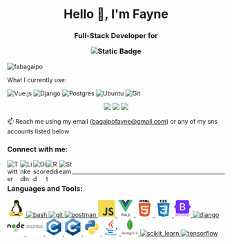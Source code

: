 <h1 align="center">Hello 👋, I'm Fayne</h1>
<h3 align="center">
  
  Full-Stack Developer for

![Static Badge](https://img.shields.io/badge/HQZen-%230374C7?style=for-the-badge&logo=data%3Aimage%2Fpng%3Bbase64%2CiVBORw0KGgoAAAANSUhEUgAAAC0AAAAtCAMAAAANxBKoAAAAOVBMVEUAj%2FX7%2Fv6z4PeS0PYCkPcAiPE5p%2FX%2F%2F%2F%2F%2B%2F%2F8AivWHzPQbmO%2B75PdfuPHo9%2FtEqenG6vig2fPV7%2FcJUyNhAAABMklEQVRIx%2B2VzXLDIAyEwZYsCf%2FE7fs%2FbCXkJjgG0s700pnswQf587IjEA7hrf8gNImUJZBcxCs8p9G0lq9wzbU0yxMsE2UtCAW9eHG60tFEw8l7oFyt0MSR%2BUoTqzdWaOazN9zpmjdTQQME0dxRY%2FMrGgBxXgdz1iW7uc013MbNG9KiPXe2TbtyMTrcSyI5ga3k3rFJM%2B05QXTUvuBWTwxh%2BmY5ByHq0Jb9sNXH9nGzjrf6TcfDvojLOuO8dXLnFuQEn2nS84u7bSa3cx8JAoq2MmW4SVuCXRNo13U%2FZenSTFuaAioIhvupatJRp0GcNTkde7TPDjzOd8d7KCbtkQR%2FRbfn8oluzeVl5qE58%2Ff7RIobQtYxVe8TNXJB5a6qXFa%2BIXAqHdWfyWldAt6%2FiT%2FSF9WPEQeg4K2JAAAAAElFTkSuQmCC&link=hqzen.com)
</h3>

<p align="left"> 
  <img src="https://komarev.com/ghpvc/?username=fabagaipo&label=Profile%20views&color=0e75b6&style=flat" alt="fabagaipo" />

  What I currently use:
  
  ![Vue.js](https://img.shields.io/badge/vuejs-%2335495e.svg?style=for-the-badge&logo=vuedotjs&logoColor=%234FC08D)
  ![Django](https://img.shields.io/badge/django-%23092E20.svg?style=for-the-badge&logo=django&logoColor=white)
  ![Postgres](https://img.shields.io/badge/postgres-%23316192.svg?style=for-the-badge&logo=postgresql&logoColor=white)
  ![Ubuntu](https://img.shields.io/badge/Ubuntu-E95420?style=for-the-badge&logo=ubuntu&logoColor=white)
  ![Git](https://img.shields.io/badge/git-%23F05033.svg?style=for-the-badge&logo=git&logoColor=white)

</p>

<p align="center"> 
  <img width="200px" src="https://media1.tenor.com/m/BP70qe8X0J8AAAAC/crycat-crying-cat.gif" />
  <img width="335px" src="https://media1.tenor.com/m/bCfpwMjfAi0AAAAC/cat-typing.gif" />
  <img width="200" src="https://media.tenor.com/9x_peML9tKQAAAAM/sad-cat.gif" />
</p>

📫 Reach me using my email (bagaipofayne@gmail.com) or any of my sns accounts listed below

<h3 align="left">Connect with me:</h3>
<p align="left">
    <a href="https://twitter.com/infaynety" target="_blank"><img align="left" alt="Twitter" width="30px" src="https://upload.wikimedia.org/wikipedia/en/6/60/Twitter_Logo_as_of_2021.svg" /></a>
    <a href="https://linkedin.com/in/fabagaipo" target="_blank"><img align="left" alt="LinkedIn" width="30px" src="https://upload.wikimedia.org/wikipedia/commons/c/ca/LinkedIn_logo_initials.png" /></a>
    <a href="http://discordapp.com/users/548838201549258772" target="_blank"><img align="left" alt="Discord" width="30px" src="https://upload.wikimedia.org/wikipedia/en/0/05/Discord_Logo.svg" /></a>
    <a href="https://reddit.com/user/fayayay" target="_blank"><img align="left" alt="Reddit" width="30px" src="https://upload.wikimedia.org/wikipedia/en/6/67/Reddit_logo.svg" /></a>
    <a href="https://steamcommunity.com/id/yippiefay/" target="_blank"><img align="left" alt="Steam" width="30px" src="https://upload.wikimedia.org/wikipedia/commons/thumb/8/83/Steam_icon_logo.svg/800px-Steam_icon_logo.svg.png" /></a>
</p>

<br />

---

<h3 align="left">Languages and Tools:</h3>
<p align="left">
<!-- BASH -->
<a href="https://www.linux.org/" target="_blank" rel="noreferrer"> <img src="https://raw.githubusercontent.com/devicons/devicon/master/icons/linux/linux-original.svg" alt="linux" width="40" height="40"/> </a> 
<a href="https://www.gnu.org/software/bash/" target="_blank" rel="noreferrer"> <img src="https://www.vectorlogo.zone/logos/gnu_bash/gnu_bash-icon.svg" alt="bash" width="40" height="40"/> </a>
<a href="https://git-scm.com/" target="_blank" rel="noreferrer"> <img src="https://www.vectorlogo.zone/logos/git-scm/git-scm-icon.svg" alt="git" width="40" height="40"/> </a>
<a href="https://postman.com" target="_blank" rel="noreferrer"> <img src="https://www.vectorlogo.zone/logos/getpostman/getpostman-icon.svg" alt="postman" width="40" height="40"/> </a>
<!-- FRONTEND -->
<a href="https://developer.mozilla.org/en-US/docs/Web/JavaScript" target="_blank" rel="noreferrer"> <img src="https://raw.githubusercontent.com/devicons/devicon/master/icons/javascript/javascript-original.svg" alt="javascript" width="40" height="40"/> </a>
<a href="https://vuejs.org/" target="_blank" rel="noreferrer"> <img src="https://raw.githubusercontent.com/devicons/devicon/master/icons/vuejs/vuejs-original-wordmark.svg" alt="vuejs" width="40" height="40"/> 
<a href="https://www.w3.org/html/" target="_blank" rel="noreferrer"> <img src="https://raw.githubusercontent.com/devicons/devicon/master/icons/html5/html5-original-wordmark.svg" alt="html5" width="40" height="40"/> </a>
<a href="https://www.w3schools.com/css/" target="_blank" rel="noreferrer"> <img src="https://raw.githubusercontent.com/devicons/devicon/master/icons/css3/css3-original-wordmark.svg" alt="css3" width="40" height="40"/> </a>
<a href="https://getbootstrap.com" target="_blank" rel="noreferrer"> <img src="https://raw.githubusercontent.com/devicons/devicon/master/icons/bootstrap/bootstrap-plain-wordmark.svg" alt="bootstrap" width="40" height="40"/> </a>
<!-- BACKEND -->
<a href="https://www.djangoproject.com/" target="_blank" rel="noreferrer"> <img src="https://cdn.worldvectorlogo.com/logos/django.svg" alt="django" width="40" height="40"/> </a>
<a href="https://nodejs.org" target="_blank" rel="noreferrer"> <img src="https://raw.githubusercontent.com/devicons/devicon/master/icons/nodejs/nodejs-original-wordmark.svg" alt="nodejs" width="40" height="40"/> </a>
<a href="https://expressjs.com" target="_blank" rel="noreferrer"> <img src="https://raw.githubusercontent.com/devicons/devicon/master/icons/express/express-original-wordmark.svg" alt="express" width="40" height="40"/> </a>
<!-- SCHOOL -->
<a href="https://www.cprogramming.com/" target="_blank" rel="noreferrer"> <img src="https://raw.githubusercontent.com/devicons/devicon/master/icons/c/c-original.svg" alt="c" width="40" height="40"/> </a>
<a href="https://www.w3schools.com/cpp/" target="_blank" rel="noreferrer"> <img src="https://raw.githubusercontent.com/devicons/devicon/master/icons/cplusplus/cplusplus-original.svg" alt="cplusplus" width="40" height="40"/> </a>
<a href="https://www.python.org" target="_blank" rel="noreferrer"> <img src="https://raw.githubusercontent.com/devicons/devicon/master/icons/python/python-original.svg" alt="python" width="40" height="40"/> </a>
<a href="https://www.java.com" target="_blank" rel="noreferrer"> <img src="https://raw.githubusercontent.com/devicons/devicon/master/icons/java/java-original.svg" alt="java" width="40" height="40"/> </a>
<!-- DATABASE -->
<a href="https://www.mongodb.com/" target="_blank" rel="noreferrer"> <img src="https://raw.githubusercontent.com/devicons/devicon/master/icons/mongodb/mongodb-original-wordmark.svg" alt="mongodb" width="40" height="40"/> </a>
<!-- MACHINE LEARNING -->
<a href="https://scikit-learn.org/" target="_blank" rel="noreferrer"> <img src="https://upload.wikimedia.org/wikipedia/commons/0/05/Scikit_learn_logo_small.svg" alt="scikit_learn" width="40" height="40"/> </a> <a href="https://www.tensorflow.org" target="_blank" rel="noreferrer"> <img src="https://www.vectorlogo.zone/logos/tensorflow/tensorflow-icon.svg" alt="tensorflow" width="40" height="40"/> </a>
</a> 
</p>
